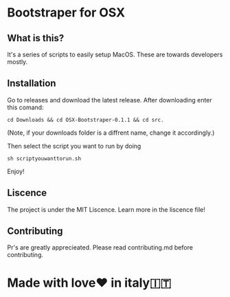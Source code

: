 # Bootstraper for OSX

## What is this?
It's a series of scripts to easily setup MacOS. These are towards developers mostly. 

## Installation

Go to releases and download the latest release. After downloading enter this comand:

```
cd Downloads && cd OSX-Bootstraper-0.1.1 && cd src.
```

(Note, if your downloads folder is a diffrent name, change it accordingly.)

Then select the script you want to run by doing

```
sh scriptyouwanttorun.sh
```

Enjoy!

## Liscence

The project is under the MIT Liscence. Learn more in the liscence file!

## Contributing

Pr's are greatly apprecieated. Please read contributing.md before contributing.

# Made with love❤️ in italy🇮🇹
